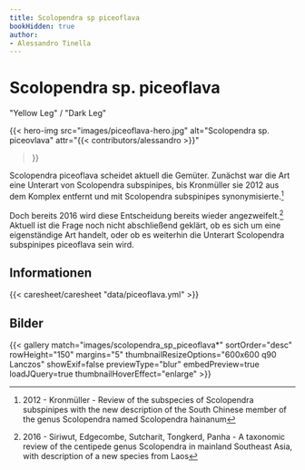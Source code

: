 ```yaml
---
title: Scolopendra sp piceoflava
bookHidden: true
author:
- Alessandro Tinella
---
```


# Scolopendra sp. piceoflava  

"Yellow Leg" / "Dark Leg"

{{< hero-img 
    src="images/piceoflava-hero.jpg" 
    alt="Scolopendra sp. piceovlava" 
    attr="{{< contributors/alessandro >}}" 
>}}

Scolopendra piceoflava scheidet aktuell die Gemüter. Zunächst war die Art eine Unterart von Scolopendra subspinipes, bis Kronmüller sie 2012 aus dem Komplex entfernt und mit Scolopendra subspinipes synonymisierte.[^1]

Doch bereits 2016 wird diese Entscheidung bereits wieder angezweifelt.[^2] Aktuell ist die Frage noch nicht abschließend geklärt, ob es sich um eine eigenständige Art handelt, oder ob es weiterhin die Unterart Scolopendra subspinipes piceoflava sein wird.

## Informationen

{{< caresheet/caresheet "data/piceoflava.yml" >}}

## Bilder

{{< gallery match="images/scolopendra_sp_piceoflava*" sortOrder="desc" rowHeight="150" margins="5" thumbnailResizeOptions="600x600 q90 Lanczos" showExif=false previewType="blur" embedPreview=true loadJQuery=true thumbnailHoverEffect="enlarge" >}}

[^1]: 2012 - Kronmüller - Review of the subspecies of Scolopendra subspinipes with the new description of the South Chinese member of the genus Scolopendra named Scolopendra hainanum
[^2]: 2016 - Siriwut, Edgecombe, Sutcharit, Tongkerd, Panha - A taxonomic review of the centipede genus Scolopendra in mainland Southeast Asia, with description of a new species from Laos